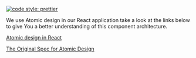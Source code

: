 [![code style: prettier](https://img.shields.io/badge/code_style-prettier-ff69b4.svg?style=flat-square)](https://github.com/prettier/prettier)

We use Atomic design in our React application take a look at the links below to give 
You a better understanding of this component architecture.

[Atomic design in React](https://medium.com/@yejodido/atomic-components-managing-dynamic-react-components-using-atomic-design-part-1-5f07451f261f)

[The Original Spec for Atomic Design](http://bradfrost.com/blog/post/atomic-web-design/)